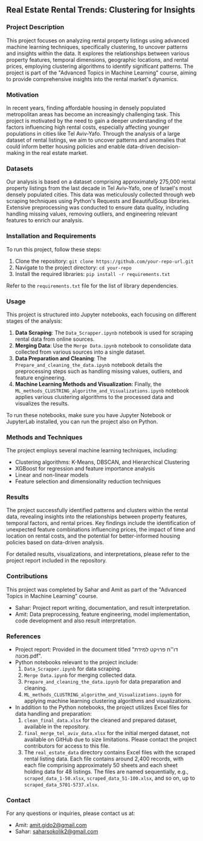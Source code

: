 ## Real Estate Rental Trends: Clustering for Insights

### Project Description
This project focuses on analyzing rental property listings using advanced machine learning techniques, specifically clustering, to uncover patterns and insights within the data. It explores the relationships between various property features, temporal dimensions, geographic locations, and rental prices, employing clustering algorithms to identify significant patterns. The project is part of the "Advanced Topics in Machine Learning" course, aiming to provide comprehensive insights into the rental market's dynamics.


### Motivation
In recent years, finding affordable housing in densely populated metropolitan areas has become an increasingly challenging task. This project is motivated by the need to gain a deeper understanding of the factors influencing high rental costs, especially affecting younger populations in cities like Tel Aviv-Yafo. Through the analysis of a large dataset of rental listings, we aim to uncover patterns and anomalies that could inform better housing policies and enable data-driven decision-making in the real estate market.


### Datasets
Our analysis is based on a dataset comprising approximately 275,000 rental property listings from the last decade in Tel Aviv-Yafo, one of Israel's most densely populated cities. This data was meticulously collected through web scraping techniques using Python's Requests and BeautifulSoup libraries. Extensive preprocessing was conducted to ensure data quality, including handling missing values, removing outliers, and engineering relevant features to enrich our analysis.


### Installation and Requirements
To run this project, follow these steps:

1. Clone the repository: `git clone https://github.com/your-repo-url.git`
2. Navigate to the project directory: `cd your-repo`
3. Install the required libraries: `pip install -r requirements.txt`

Refer to the `requirements.txt` file for the list of library dependencies.


### Usage

This project is structured into Jupyter notebooks, each focusing on different stages of the analysis:

1. **Data Scraping**: The `Data_Scrapper.ipynb` notebook is used for scraping rental data from online sources. 
2. **Merging Data**: Use the `Merge Data.ipynb` notebook to consolidate data collected from various sources into a single dataset.
3. **Data Preparation and Cleaning**: The `Prepare_and_cleaning_the_data.ipynb` notebook details the preprocessing steps such as handling missing values, outliers, and feature engineering.
4. **Machine Learning Methods and Visualization**: Finally, the `ML_methods_CLUSTRING_algorithm_and_Visualizations.ipynb` notebook applies various clustering algorithms to the processed data and visualizes the results.

  To run these notebooks, make sure you have Jupyter Notebook or JupyterLab installed, you can run the project also on Python.


### Methods and Techniques
The project employs several machine learning techniques, including:

- Clustering algorithms: K-Means, DBSCAN, and Hierarchical Clustering
- XGBoost for regression and feature importance analysis
- Linear and non-linear models
- Feature selection and dimensionality reduction techniques


### Results
The project successfully identified patterns and clusters within the rental data, revealing insights into the relationships between property features, temporal factors, and rental prices. Key findings include the identification of unexpected feature combinations influencing prices, the impact of time and location on rental costs, and the potential for better-informed housing policies based on data-driven analysis.

For detailed results, visualizations, and interpretations, please refer to the project report included in the repository.

### Contributions
This project was completed by Sahar and Amit as part of the "Advanced Topics in Machine Learning" course.

- Sahar: Project report writing, documentation, and result interpretation.
- Amit: Data preprocessing, feature engineering, model implementation, code development and also result interpretation.

### References

- Project report: Provided in the document titled "דו''ח פרויקט למידת מכונה.pdf".
- Python notebooks relevant to the project include:
  1. `Data_Scrapper.ipynb` for data scraping.
  2. `Merge Data.ipynb` for merging collected data.
  3. `Prepare_and_cleaning_the_data.ipynb` for data preparation and cleaning.
  4. `ML_methods_CLUSTRING_algorithm_and_Visualizations.ipynb` for applying machine learning clustering algorithms and visualizations.
- In addition to the Python notebooks, the project utilizes Excel files for data handling and preparation:
  1. `clean_final_data.xlsx` for the cleaned and prepared dataset, available in the repository.
  2. `final_merge_tel_aviv_data.xlsx` for the initial merged dataset, not available on GitHub due to size limitations. Please contact the project contributors for access to this file.
  3. The `real_estate_data` directory contains Excel files with the scraped rental listing data. Each file contains around 2,400 records, with each file comprising approximately 50 sheets and each sheet holding data for 48 listings. The files are named sequentially, e.g., `scraped_data_1-50.xlsx`, `scraped_data_51-100.xlsx`, and so on, up to `scraped_data_5701-5737.xlsx`.

### Contact

For any questions or inquiries, please contact us at:

- Amit: amit.gido2@gmail.com
- Sahar: saharsokolik2@gmail.com
